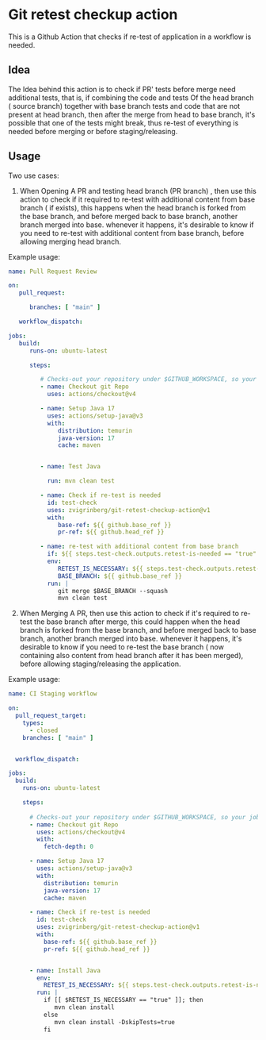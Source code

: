 # Git retest checkup action

This is a Github Action that checks if re-test of application in a workflow is needed.

## Idea

The Idea behind this action is to check if PR' tests before merge need additional tests, that is, if combining the code and tests Of the head branch ( source branch) together with base branch tests and code that are not present at head branch, then after the merge from head to base branch, it's possible that one of the tests might break, thus re-test of everything is needed before merging or before staging/releasing.


## Usage

Two use cases: 
1. When Opening A PR and testing head branch (PR branch) , then use this action to check if 
   it required to re-test with additional content from base branch ( if exists), this happens when the head branch is forked from the base branch, and before merged back to base branch, another branch merged into base.
   whenever it happens, it's desirable to know if you need to re-test with additional content from base branch, before allowing merging head branch.

Example usage:

```yaml
name: Pull Request Review

on:
   pull_request:

      branches: [ "main" ]

   workflow_dispatch:

jobs:
   build:
      runs-on: ubuntu-latest

      steps:

         # Checks-out your repository under $GITHUB_WORKSPACE, so your job can access it
         - name: Checkout git Repo
           uses: actions/checkout@v4

         - name: Setup Java 17
           uses: actions/setup-java@v3
           with:
              distribution: temurin
              java-version: 17
              cache: maven


         - name: Test Java

           run: mvn clean test

         - name: Check if re-test is needed
           id: test-check
           uses: zvigrinberg/git-retest-checkup-action@v1
           with:
              base-ref: ${{ github.base_ref }}
              pr-ref: ${{ github.head_ref }}

         - name: re-test with additional content from base branch
           if: ${{ steps.test-check.outputs.retest-is-needed == "true" }}
           env:
              RETEST_IS_NECESSARY: ${{ steps.test-check.outputs.retest-is-needed }}
              BASE_BRANCH: ${{ github.base_ref }}
           run: |
              git merge $BASE_BRANCH --squash
              mvn clean test
```


2. When Merging A PR, then use this action to check if it's required to re-test the base branch after merge, this could happen when the head branch is forked from the base branch, and before merged back to base branch, another branch merged into base.
whenever it happens, it's desirable to know if you need to re-test the base branch ( now containing also content from head branch after it has been merged), before allowing staging/releasing the application.

Example usage:

```yaml
name: CI Staging workflow

on:
  pull_request_target:
    types:
      - closed
    branches: [ "main" ]


  workflow_dispatch:

jobs:
  build:
    runs-on: ubuntu-latest

    steps:
    
      # Checks-out your repository under $GITHUB_WORKSPACE, so your job can access it
      - name: Checkout git Repo
        uses: actions/checkout@v4
        with:
          fetch-depth: 0

      - name: Setup Java 17
        uses: actions/setup-java@v3
        with:
          distribution: temurin
          java-version: 17
          cache: maven

      - name: Check if re-test is needed
        id: test-check
        uses: zvigrinberg/git-retest-checkup-action@v1
        with:
          base-ref: ${{ github.base_ref }}
          pr-ref: ${{ github.head_ref }}


      - name: Install Java
        env:
          RETEST_IS_NECESSARY: ${{ steps.test-check.outputs.retest-is-needed}}
        run: |
          if [[ $RETEST_IS_NECESSARY == "true" ]]; then
             mvn clean install
          else
             mvn clean install -DskipTests=true
          fi
```
